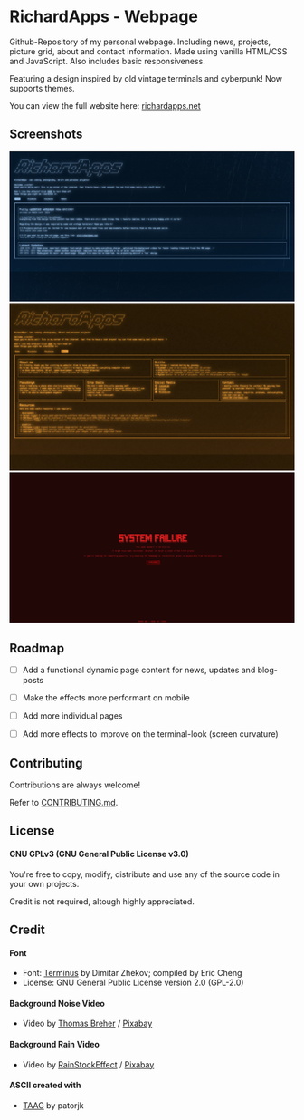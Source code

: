 
# RichardApps - Webpage
Github-Repository of my personal webpage. Including news, projects, picture grid, about and contact information.
Made using vanilla HTML/CSS and JavaScript. Also includes basic responsiveness.

Featuring a design inspired by old vintage terminals and cyberpunk!
Now supports themes.

You can view the full website here:
[richardapps.net](https://richardapps.net)

## Screenshots

![App Screenshot](/assets/preview.png)
![App Screenshot](/assets/preview_2.png)
![App Screenshot](/assets/preview_3.png)

## Roadmap

- [ ] Add a functional dynamic page content for news, updates and blog-posts

- [ ] Make the effects more performant on mobile

- [ ] Add more individual pages

- [ ] Add more effects to improve on the terminal-look (screen curvature)

## Contributing

Contributions are always welcome!

Refer to [CONTRIBUTING.md](CONTRIBUTING.md).

## License
#### GNU GPLv3 (GNU General Public License v3.0)

You're free to copy, modify, distribute and use any of the source code in your own projects.

Credit is not required, altough highly appreciated.

## Credit

#### Font
- Font: [Terminus](https://github.com/chrissimpkins/codeface/tree/master/fonts/terminus) by Dimitar Zhekov; compiled by Eric Cheng
- License: GNU General Public License version 2.0 (GPL-2.0)

#### Background Noise Video
- Video by [Thomas Breher](https://pixabay.com/de/users/tbit-715211/?utm_source=link-attribution&utm_medium=referral&utm_campaign=video&utm_content=1285) / [Pixabay](https://pixabay.com/de/videos/fernseher-st%C3%B6rung-bildrauschen-1285/)

#### Background Rain Video
- Video by [RainStockEffect](https://pixabay.com/users/rainstockeffect-34483686/) / [Pixabay](https://pixabay.com/videos/raindrops-drops-rain-water-liquid-158959/)

#### ASCII created with
- [TAAG](https://patorjk.com/software/taag) by patorjk
